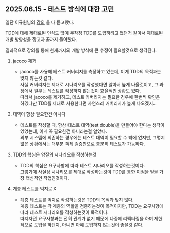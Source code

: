 ## 2025.06.15 - 테스트 방식에 대한 고민

일단 이규원님의 [강의](https://www.inflearn.com/course/springboot-tdd-%EC%9E%85%EB%AC%B8%EC%8B%A4%EC%A0%84) 을 다 듣고왔다.

TDD에 대해 제대로된 인식도 없이 무작정 TDD를 도입하려고 했던거 같아서 제대로된 개발 방향성을 잡고자 끝까지 들어봤다. <br/>

결과적으로 강의를 통해 현재까지의 개발 방식에 큰 수정이 필요할것으로 생각된다. <br/>

1. jacoco 제거
   - jacoco를 사용해 테스트 커버리지를 측정하고 있는데, 이게 TDD의 목적과는 맞지 않는것 같다. <br/>
     사실 커버리지는 제대로 시나리오를 작성했다면 알아서 높게 나올것이고, 그 과정에서 일부는 테스트를 작성하지 않는것이 효율적인 상황도 있다. <br/> 
     따라서 jacoco를 제거하고, 테스트 커버리지는 필요한 경우에 한번씩 확인은 하겠다만 TDD를 제대로 사용한다면 자연스레 커버리지가 높게 나오겠지... <br/>

2. 대역이 항상 필요한건 아니다
   - 테스트를 작성할 때, 항상 테스트 대역(test double)을 만들어야 한다는 생각이 있었는데, 이게 꼭 필요한건 아니라는걸 알았다. <br/>
     외부 시스템에 의존하는 경우에는 테스트 대역이 필요할 수 밖에 없지만, 그렇지 않은 상황에서는 대부분 객체 검증만으로 충분히 테스트가 가능하다. <br/>

3. TDD의 핵심은 양질의 시나리오를 작성하는것
   - TDD의 핵심은 요구사항에 따라 테스트 시나리오를 작성하는것이다. <br/>
     그렇기에 사실상 시나리오를 제대로 작성하는것이 TDD를 통한 이점을 얻을 가장 핵심적인 작업인것이다. <br/>

4. 계층 테스트를 억지로 X
    - 계층 테스트를 억지로 작성하는것은 TDD의 목적과 맞지 않다. <br/>
      계층 테스트는 각 계층의 역할을 검증하는것이 목적이지만, TDD는 요구사항에 따라 테스트 시나리오를 작성하는것이 목적이다. <br/>
      따지자면 요구사항과는 전혀 관계가 없기 때문에 나중에 리펙터링을 하며 제한적으로 도입을 하던지, 아니면 아예 도입하지 않는것이 좋을것 같다. <br/>
